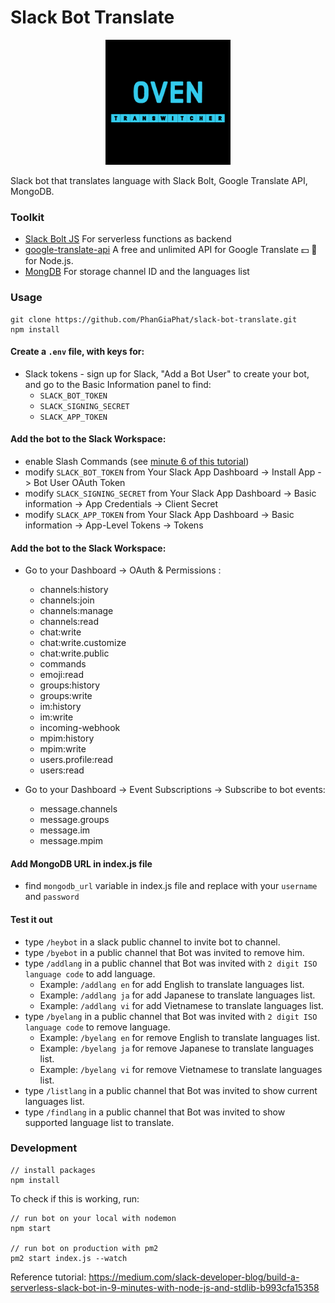 # Slack Bot Translate
<div style="text-align: center;">
    <img src="/Witcher.jpg" height="200" alt="OVEN TransWitcher" />
</div>


Slack bot that translates language with Slack Bolt, Google Translate API, MongoDB.

### Toolkit
* [Slack Bolt JS](https://github.com/slackapi/bolt-js) For serverless functions as backend
* [google-translate-api](https://www.npmjs.com/package/@vitalets/google-translate-api) A free and unlimited API for Google Translate 💵 🚫 for Node.js.
* [MongDB](https://www.mongodb.com/) For storage channel ID and the languages list 
### Usage

```
git clone https://github.com/PhanGiaPhat/slack-bot-translate.git
npm install
```

#### Create a `.env` file, with keys for: 
- Slack tokens - sign up for Slack, "Add a Bot User" to create your bot, and go to the Basic Information panel to find:
  - `SLACK_BOT_TOKEN`
  - `SLACK_SIGNING_SECRET`
  - `SLACK_APP_TOKEN`

#### Add the bot to the Slack Workspace:
- enable Slash Commands (see [minute 6 of this tutorial](https://medium.com/slack-developer-blog/build-a-serverless-slack-bot-in-9-minutes-with-node-js-and-stdlib-b993cfa15358))
- modify `SLACK_BOT_TOKEN` from Your Slack App Dashboard -> Install App -> Bot User OAuth Token
- modify `SLACK_SIGNING_SECRET` from Your Slack App Dashboard -> Basic information -> App Credentials -> Client Secret
- modify `SLACK_APP_TOKEN` from Your Slack App Dashboard -> Basic information -> App-Level Tokens -> Tokens

#### Add the bot to the Slack Workspace:
- Go to your Dashboard -> OAuth & Permissions :
    - channels:history
    - channels:join
    - channels:manage
    - channels:read
    - chat:write
    - chat:write.customize
    - chat:write.public
    - commands
    - emoji:read
    - groups:history
    - groups:write
    - im:history
    - im:write
    - incoming-webhook
    - mpim:history
    - mpim:write
    - users.profile:read
    - users:read


- Go to your Dashboard -> Event Subscriptions -> Subscribe to bot events:
    - message.channels
    - message.groups
    - message.im
    - message.mpim


#### Add MongoDB URL in index.js file
- find `mongodb_url` variable in index.js file and replace with your `username` and `password`


#### Test it out
- type `/heybot` in a slack public channel to invite bot to channel.
- type `/byebot` in a public channel that Bot was invited to remove him.
- type `/addlang` in a public channel that Bot was invited with `2 digit ISO language code` to add language.
    - Example: `/addlang en` for add English to translate languages list.
    - Example: `/addlang ja` for add Japanese to translate languages list.
    - Example: `/addlang vi` for add Vietnamese to translate languages list.
- type `/byelang` in a public channel that Bot was invited with `2 digit ISO language code` to remove language.
    - Example: `/byelang en` for remove English to translate languages list.
    - Example: `/byelang ja` for remove Japanese to translate languages list.
    - Example: `/byelang vi` for remove Vietnamese to translate languages list.
- type `/listlang` in a public channel that Bot was invited to show current languages list.
- type `/findlang` in a public channel that Bot was invited to show supported language list to translate.
### Development

```
// install packages
npm install 
```

To check if this is working, run:
```
// run bot on your local with nodemon
npm start 

// run bot on production with pm2
pm2 start index.js --watch 
```

Reference tutorial: https://medium.com/slack-developer-blog/build-a-serverless-slack-bot-in-9-minutes-with-node-js-and-stdlib-b993cfa15358